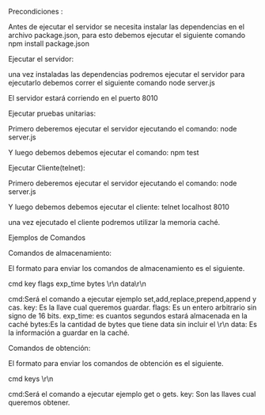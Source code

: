 Precondiciones :

Antes de ejecutar el servidor se necesita instalar las dependencias en el archivo package.json, para esto debemos ejecutar el siguiente comando 
npm install package.json

Ejecutar el servidor:

una vez instaladas las dependencias podremos ejecutar el servidor para ejecutarlo debemos correr el siguiente comando 
node server.js 

El servidor estará corriendo en el puerto 8010

Ejecutar pruebas unitarias:

Primero deberemos ejecutar el servidor ejecutando el comando:
node server.js 

Y luego debemos debemos ejecutar el comando:
npm test

Ejecutar Cliente(telnet):

Primero deberemos ejecutar el servidor ejecutando el comando:
node server.js 

Y luego debemos debemos ejecutar el cliente:
telnet localhost 8010

 una vez ejecutado el cliente podremos utilizar la memoria caché.

Ejemplos de Comandos
	
Comandos de almacenamiento:

El formato para enviar los comandos de almacenamiento es el siguiente.

cmd key flags exp_time bytes \r\n
data\r\n

cmd:Será el comando a ejecutar ejemplo set,add,replace,prepend,append y cas.
key: Es la llave cual queremos guardar.
flags: Es un entero arbitrario sin signo de 16 bits.
exp_time: es cuantos segundos estará almacenada en la caché
bytes:Es la cantidad de bytes que tiene data sin incluir el \r\n
data: Es la información a guardar en la caché.

Comandos de obtención:

El formato para enviar los comandos de obtención es el siguiente.

cmd keys \r\n

cmd:Será el comando a ejecutar ejemplo get o gets.
key: Son las llaves cual queremos obtener.